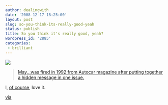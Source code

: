 ```yaml
---
author: dealingwith
date: '2008-12-17 18:25:00'
layout: post
slug: so-you-think-its-really-good-yeah
status: publish
title: So you think it's really good, yeah?
wordpress_id: '2885'
categories:
 - brilliant
---
```


![][1]

> [May...was fired in 1992 from Autocar magazine after putting together a
hidden message in one issue.][2]

I, [of course][3], love it.

[via][4]

   [1]: http://upload.wikimedia.org/wikipedia/en/thumb/6/6b/JamesMayAutocar.jpg/300px-JamesMayAutocar.jpg

   [2]: http://en.wikipedia.org/wiki/James_May#Dismissal_from_Autocar_magazine

   [3]: http://flickr.com/photos/dealingwith/sets/72157604534049552/

   [4]: http://powazek.com/feeder/?FeederAction=clicked&feed=Articles+%28RSS2%29&seed=http%3A%2F%2Fpowazek.com%2Fposts%2F1522&seed_title=Making+The+Bloody+Thing+Up

